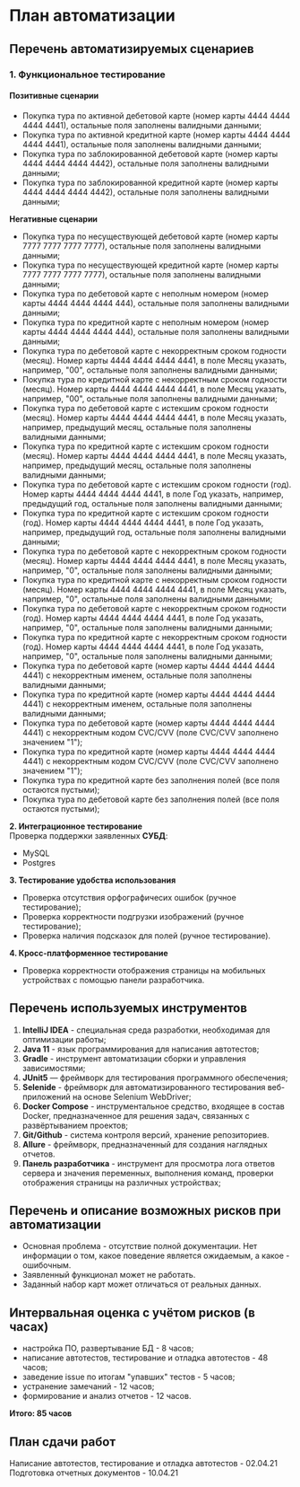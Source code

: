 # **План автоматизации**

## **Перечень автоматизируемых сценариев**

### **1. Функциональное тестирование**

#### **Позитивные сценарии**

* Покупка тура по активной дебетовой карте (номер карты 4444 4444 4444 4441), остальные поля заполнены валидными данными;
* Покупка тура по активной кредитной карте (номер карты 4444 4444 4444 4441), остальные поля заполнены валидными данными;
* Покупка тура по заблокированной дебетовой карте (номер карты 4444 4444 4444 4442), остальные поля заполнены валидными данными;
* Покупка тура по заблокированной кредитной карте (номер карты 4444 4444 4444 4442), остальные поля заполнены валидными данными;

**Негативные сценарии**  

* Покупка тура по несуществующей дебетовой карте (номер карты 7777 7777 7777 7777), остальные поля заполнены валидными данными;
* Покупка тура по несуществующей кредитной карте (номер карты 7777 7777 7777 7777), остальные поля заполнены валидными данными;
* Покупка тура по дебетовой карте с неполным номером (номер карты 4444 4444 4444 444), остальные поля заполнены валидными данными;
* Покупка тура по кредитной карте с неполным номером (номер карты 4444 4444 4444 444), остальные поля заполнены валидными данными;
* Покупка тура по дебетовой карте с некорректным сроком годности (месяц). Номер карты 4444 4444 4444 4441, в поле Месяц указать, например, "00", остальные поля заполнены валидными данными;
* Покупка тура по кредитной карте с некорректным сроком годности (месяц). Номер карты 4444 4444 4444 4441, в поле Месяц указать, например, "00", остальные поля заполнены валидными данными;
* Покупка тура по дебетовой карте с истекшим сроком годности (месяц). Номер карты 4444 4444 4444 4441, в поле Месяц указать, например, предыдущий месяц, остальные поля заполнены валидными данными;
* Покупка тура по кредитной карте с истекшим сроком годности (месяц). Номер карты 4444 4444 4444 4441, в поле Месяц указать, например, предыдущий месяц, остальные поля заполнены валидными данными;
* Покупка тура по дебетовой карте с истекшим сроком годности (год). Номер карты 4444 4444 4444 4441, в поле Год указать, например, предыдущий год, остальные поля заполнены валидными данными;
* Покупка тура по кредитной карте с истекшим сроком годности (год). Номер карты 4444 4444 4444 4441, в поле Год указать, например, предыдущий год, остальные поля заполнены валидными данными;
* Покупка тура по дебетовой карте с некорректным сроком годности (месяц). Номер карты 4444 4444 4444 4441, в поле Месяц указать, например, "0", остальные поля заполнены валидными данными;
* Покупка тура по кредитной карте с некорректным сроком годности (месяц). Номер карты 4444 4444 4444 4441, в поле Месяц указать, например, "0", остальные поля заполнены валидными данными;
* Покупка тура по дебетовой карте с некорректным сроком годности (год). Номер карты 4444 4444 4444 4441, в поле Год указать, например, "0", остальные поля заполнены валидными данными;
* Покупка тура по кредитной карте с некорректным сроком годности (год). Номер карты 4444 4444 4444 4441, в поле Год указать, например, "0", остальные поля заполнены валидными данными;
* Покупка тура по дебетовой карте (номер карты 4444 4444 4444 4441) с некорректным именем, остальные поля заполнены валидными данными;
* Покупка тура по кредитной карте (номер карты 4444 4444 4444 4441) с некорректным именем, остальные поля заполнены валидными данными;
* Покупка тура по дебетовой карте (номер карты 4444 4444 4444 4441) с некорректным кодом CVC/CVV (поле CVC/CVV заполнено значением "1");
* Покупка тура по кредитной карте (номер карты 4444 4444 4444 4441) с некорректным кодом CVC/CVV (поле CVC/CVV заполнено значением "1");
* Покупка тура по кредитной карте без заполнения полей (все поля остаются пустыми);
* Покупка тура по дебетовой карте без заполнения полей (все поля остаются пустыми);

**2. Интеграционное тестирование**  
Проверка поддержки заявленных **СУБД**:  
* MySQL
* Postgres  

**3. Тестирование удобства использования**  
* Проверка отсутствия орфографичесих ошибок (ручное тестирование);
* Проверка корректности подгрузки изображений (ручное тестирование);
* Проверка наличия подсказок для полей (ручное тестирование).  

**4. Кросс-платформенное тестирование**  
* Проверка корректности отображения страницы на мобильных устройствах с помощью панели разработчика.

## **Перечень используемых инструментов**  
1. **IntelliJ IDEA** - специальная среда разработки, необходимая для оптимизации работы;
2. **Java 11** - язык программирования для написания автотестов;
3. **Gradle** - инструмент автоматизации сборки и управления зависимостями;
4. **JUnit5** — фреймворк для тестирования программного обеспечения;
5. **Selenide** - фреймворк для автоматизированного тестирования веб-приложений на основе Selenium WebDriver;
6. **Docker Compose** - инструментальное средство, входящее в состав Docker, предназначенное для решения задач, связанных с развёртыванием проектов;
7. **Git/Github** - система контроля версий, хранение репозиториев.
8. **Allure** - фреймворк, предназначенный для создания наглядных отчетов.
9. **Панель разработчика** - инструмент для просмотра лога ответов сервера и значения переменных, выполнения команд, проверки отображения страницы на различных устройствах;

## **Перечень и описание возможных рисков при автоматизации**  

* Основная проблема - отсутствие полной документации. Нет информации о том, какое поведение является ожидаемым, а какое - ошибочным.
* Заявленный функционал может не работать.
* Заданный набор карт может отличаться от реальных данных.

## **Интервальная оценка с учётом рисков (в часах)**  

* настройка ПО, развертывание БД - 8 часов;
* написание автотестов, тестирование и отладка автотестов - 48 часов;
* заведение issue по итогам "упавших" тестов - 5 часов;
* устранение замечаний - 12 часов;
* формирование и анализ отчетов - 12 часов.

**Итого: 85 часов**

## **План сдачи работ**  

Написание автотестов, тестирование и отладка автотестов - 02.04.21  
Подготовка отчетных документов - 10.04.21
